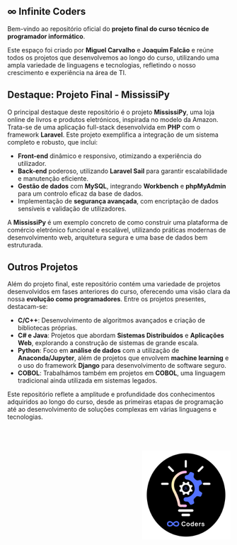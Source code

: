 ## ∞ Infinite Coders

Bem-vindo ao repositório oficial do **projeto final do curso técnico de programador informático**.

Este espaço foi criado por **Miguel Carvalho** e **Joaquim Falcão** e reúne todos os projetos que desenvolvemos ao longo do curso, utilizando uma ampla variedade de linguagens e tecnologias, refletindo o nosso crescimento e experiência na área de TI.

## Destaque: Projeto Final - MississiPy

O principal destaque deste repositório é o projeto **MississiPy**, uma loja online de livros e produtos eletrónicos, inspirada no modelo da Amazon. Trata-se de uma aplicação full-stack desenvolvida em **PHP** com o framework **Laravel**. Este projeto exemplifica a integração de um sistema completo e robusto, que inclui:

- **Front-end** dinâmico e responsivo, otimizando a experiência do utilizador.
- **Back-end** poderoso, utilizando **Laravel Sail** para garantir escalabilidade e manutenção eficiente.
- **Gestão de dados** com **MySQL**, integrando **Workbench** e **phpMyAdmin** para um controlo eficaz da base de dados.
- Implementação de **segurança avançada**, com encriptação de dados sensíveis e validação de utilizadores.

A **MississiPy** é um exemplo concreto de como construir uma plataforma de comércio eletrónico funcional e escalável, utilizando práticas modernas de desenvolvimento web, arquitetura segura e uma base de dados bem estruturada.

## Outros Projetos

Além do projeto final, este repositório contém uma variedade de projetos desenvolvidos em fases anteriores do curso, oferecendo uma visão clara da nossa **evolução como programadores**. Entre os projetos presentes, destacam-se:

- **C/C++**: Desenvolvimento de algoritmos avançados e criação de bibliotecas próprias.
- **C# e Java**: Projetos que abordam **Sistemas Distribuídos** e **Aplicações Web**, explorando a construção de sistemas de grande escala.
- **Python**: Foco em **análise de dados** com a utilização de **Anaconda/Jupyter**, além de projetos que envolvem **machine learning** e o uso do framework **Django** para desenvolvimento de software seguro.
- **COBOL**: Trabalhámos também em projetos em **COBOL**, uma linguagem tradicional ainda utilizada em sistemas legados.

Este repositório reflete a amplitude e profundidade dos conhecimentos adquiridos ao longo do curso, desde as primeiras etapas de programação até ao desenvolvimento de soluções complexas em várias linguagens e tecnologias.
<br>
<br>
<br>
<br>
<br>
<img src="LOGO_O.png" align="right" alt="Descrição da imagem" width="200"/>

